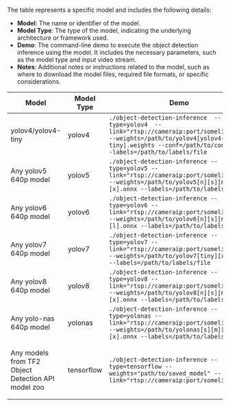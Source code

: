 
The table represents a specific model and includes the following details:

- **Model**: The name or identifier of the model.
- **Model Type**: The type of the model, indicating the underlying architecture or framework used.
- **Demo**: The command-line demo to execute the object detection inference using the model. It includes the necessary parameters, such as the model type and input video stream.
- **Notes**: Additional notes or instructions related to the model, such as where to download the model files, required file formats, or specific considerations.


| Model                    | Model Type           | Demo                                                                                        | Notes                                                                                                                                                                                                                                     |
| ----------------------- | -------------------- | ------------------------------------------------------------------------------------------- | ----------------------------------------------------------------------------------------------------------------------------------------------------------------------------------------------------------------------------------------- |
|yolov4/yolov4-tiny |  yolov4  | `./object-detection-inference  --type=yolov4  --link="rtsp://cameraip:port/somelivefeed" --weights=/path/to/yolov4[yolov4-tiny].weights --conf=/path/to/conf.cfg --labels=/path/to/labels/file` | Weights and .cfg files to download from [yolov4](https://github.com/AlexeyAB/darknet/releases/tag/yolov4)|
| Any yolov5 640p model |  yolov5 | `./object-detection-inference --type=yolov5 --link="rtsp://cameraip:port/somelivefeed" --weights=/path/to/yolov5[n][s][m][l][x].onnx --labels=/path/to/labels/file` | Weights to export in ONNX format using the script from [yolov5 repo](https://github.com/ultralytics/yolov5/blob/master/export.py).|
| Any yolov6 640p model |  yolov6 | `./object-detection-inference --type=yolov6 --link="rtsp://cameraip:port/somelivefeed" --weights=/path/to/yolov6[n][s][m][l].onnx --labels=/path/to/labels/file` | Weights to export in ONNX format or download from [yolov6 repo](https://github.com/meituan/YOLOv6/tree/main/deploy/ONNX). Posteprocessing code is identical to yolov5|
| Any yolov7 640p model|  yolov7 | `./object-detection-inference --type=yolov7 --link="rtsp://cameraip:port/somelivefeed" --weights=/path/to/yolov7[tiny][x].onnx --labels=/path/to/labels/file` | Check YoloV7 [export](https://github.com/WongKinYiu/yolov7#export) section, don't use --end2end parameter. Same postprocess code of yolov5 and yolov6|
| Any yolov8 640p model| yolov8  | `./object-detection-inference --type=yolov8 --link="rtsp://cameraip:port/somelivefeed" --weights=/path/to/yolov8[n][s][m][l][x].onnx --labels=/path/to/labels/file` | Weights to export in ONNX format, [same way as yolov5](https://github.com/ultralytics/ultralytics/tree/main/examples/YOLOv8-CPP-Inference).|
| Any yolo-nas 640p model| yolonas  | `./object-detection-inference --type=yolonas --link="rtsp://cameraip:port/somelivefeed" --weights=/path/to/yolonas[s][m][l][x].onnx --labels=/path/to/labels/file` | Weights to export in ONNX format like in [YOLO-NAS Quickstart](https://github.com/Deci-AI/super-gradients/blob/master/documentation/source/YoloNASQuickstart.md).|
| Any models from TF2 Object Detection API model zoo | tensorflow | `./object-detection-inference --type=tensorflow --weights="path/to/saved_model" --link="rtsp://cameraip:port/somelivefeed"` | Download from [model zoo](https://github.com/tensorflow/models/blob/master/research/object_detection/g3doc/tf2_detection_zoo.md) and set `weights` to the `saved_model` folder where `saved_model.pb` is stored. Tested models: `ssd_resnet50_v1_fpn_640x640_coco17_tpu-8`, `ssd_mobilenet_v2_320x320_coco17_tpu-8`, `ssd_resnet101_v1_fpn_640x640_coco17_tpu-8` |                                                                                                                                                                                                                                     
